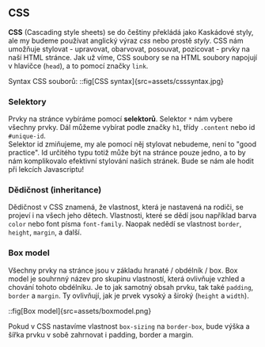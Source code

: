 ## CSS 
**CSS** (Cascading style sheets) se do češtiny překládá jako Kaskádové styly, ale my budeme používat anglický výraz *css* nebo prostě *styly*. CSS nám umožňuje stylovat - upravovat, obarvovat, posouvat, pozicovat - prvky na naší HTML stránce. Jak už víme, CSS soubory se na HTML soubory napojují v hlavičce (`head`), a to pomocí značky `link`.

Syntax CSS souborů: 
::fig[CSS syntax]{src=assets/csssyntax.jpg}

### Selektory 
Prvky na stránce vybíráme pomocí **selektorů**. Selektor `*` nám vybere všechny prvky. Dál můžeme vybírat podle značky `h1`, třídy `.content` nebo id `#unique-id`.    
Selektor id zmiňujeme, my ale pomocí něj stylovat nebudeme, není to "good practice". Id určitého typu totiž může být na stránce pouze jedno, a to by nám komplikovalo efektivní stylování našich stránek. Bude se nám ale hodit při lekcích Javascriptu!

### Dědičnost (inheritance)
Dědičnost v CSS znamená, že vlastnost, která je nastavená na rodiči, se projeví i na všech jeho dětech. Vlastnosti, které se dědí jsou například barva `color` nebo font písma `font-family`. Naopak nedědí se vlastnost `border`, `height`, `margin`, a další. 

### Box model 
Všechny prvky na stránce jsou v základu hranaté / obdélník / box. 
Box model je souhrnný název pro skupinu vlastností, která ovlivňuje vzhled a chování tohoto obdélníku. Je to jak samotný obsah prvku, tak také `padding`, `border` a `margin`. Ty ovlivňují, jak je prvek vysoký a široký (`height` a `width`). 

::fig[Box model]{src=assets/boxmodel.png}

Pokud v CSS nastavíme vlastnost `box-sizing` na `border-box`, bude výška a šířka prvku v sobě zahrnovat i padding, border a margin. 